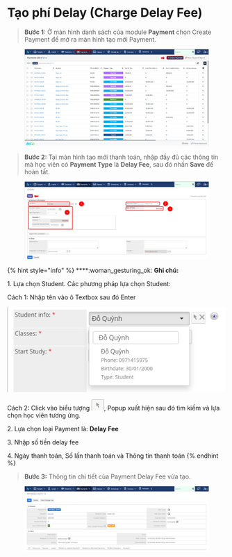 # Tạo phí Delay (Charge Delay Fee)

> **Bước 1:** Ở màn hình danh sách của module **Payment** chọn Create Payment để mở ra màn hình tạo mới Payment.

<figure><img src="../../../.gitbook/assets/image (52).png" alt=""><figcaption></figcaption></figure>

> **Bước 2:** Tại màn hình tạo mới thanh toán, nhập đầy đủ các thông tin mà học viên có **Payment Type** là **Delay Fee**, sau đó nhấn **Save** để hoàn tất.

<figure><img src="../../../.gitbook/assets/image (54) (3).png" alt=""><figcaption></figcaption></figure>

{% hint style="info" %}
****:woman\_gesturing\_ok: **Ghi chú:**

1\. Lựa chọn Student. Các phương pháp lựa chọn Student:

Cách 1: Nhập tên vào ô Textbox sau đó Enter

<img src="../../../.gitbook/assets/Enroll3.png" alt="" data-size="original">&#x20;


Cách 2: Click vào biểu tượng <img src="../../../.gitbook/assets/Enroll4.png" alt="" data-size="line">, Popup xuất hiện sau đó tìm kiếm và lựa chọn học viên tương ứng.

2\. Lựa chọn loại Payment là: **Delay Fee**

3\. Nhập số tiền delay fee

4\. Ngày thanh toán, Số lần thanh toán và Thông tin thanh toán
{% endhint %}

> **Bước 3:** Thông tin chi tiết của Payment Delay Fee vừa tạo.

<figure><img src="../../../.gitbook/assets/image (66).png" alt=""><figcaption></figcaption></figure>
